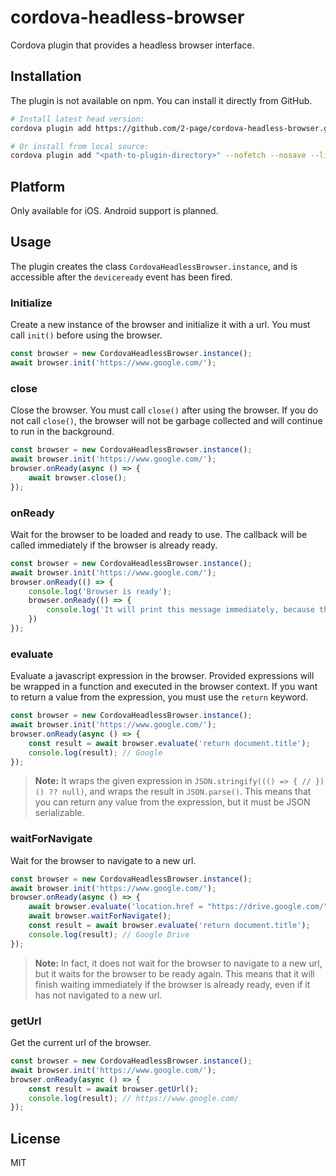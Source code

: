 # cordova-headless-browser
Cordova plugin that provides a headless browser interface.

## Installation
The plugin is not available on npm. You can install it directly from GitHub.

```sh
# Install latest head version:
cordova plugin add https://github.com/2-page/cordova-headless-browser.git

# Or install from local source:
cordova plugin add "<path-to-plugin-directory>" --nofetch --nosave --link
```

## Platform
Only available for iOS. Android support is planned.

## Usage
The plugin creates the class `CordovaHeadlessBrowser.instance`, and is accessible after the `deviceready` event has been fired.

### Initialize
Create a new instance of the browser and initialize it with a url. You must call `init()` before using the browser.

```js
const browser = new CordovaHeadlessBrowser.instance();
await browser.init('https://www.google.com/');
```

### close
Close the browser. You must call `close()` after using the browser.
If you do not call `close()`, the browser will not be garbage collected and will continue to run in the background.

```js
const browser = new CordovaHeadlessBrowser.instance();
await browser.init('https://www.google.com/');
browser.onReady(async () => {
    await browser.close();
});
```

### onReady
Wait for the browser to be loaded and ready to use. The callback will be called immediately if the browser is already ready.

```js
const browser = new CordovaHeadlessBrowser.instance();
await browser.init('https://www.google.com/');
browser.onReady(() => {
    console.log('Browser is ready');
    browser.onReady(() => {
        console.log('It will print this message immediately, because the browser is already ready');
    })
});
```

### evaluate
Evaluate a javascript expression in the browser. Provided expressions will be wrapped in a function and executed in the browser context.
If you want to return a value from the expression, you must use the `return` keyword.

```js
const browser = new CordovaHeadlessBrowser.instance();
await browser.init('https://www.google.com/');
browser.onReady(async () => {
    const result = await browser.evaluate('return document.title');
    console.log(result); // Google
});
```

> **Note:** It wraps the given expression in `JSON.stringify((() => { // })() ?? null)`, and wraps the result in `JSON.parse()`.
> This means that you can return any value from the expression, but it must be JSON serializable.

### waitForNavigate
Wait for the browser to navigate to a new url.

```js
const browser = new CordovaHeadlessBrowser.instance();
await browser.init('https://www.google.com/');
browser.onReady(async () => {
    await browser.evaluate('location.href = "https://drive.google.com/";');
    await browser.waitForNavigate();
    const result = await browser.evaluate('return document.title');
    console.log(result); // Google Drive
});
```

> **Note:** In fact, it does not wait for the browser to navigate to a new url, but it waits for the browser to be ready again.
> This means that it will finish waiting immediately if the browser is already ready, even if it has not navigated to a new url.

### getUrl
Get the current url of the browser.

```js
const browser = new CordovaHeadlessBrowser.instance();
await browser.init('https://www.google.com/');
browser.onReady(async () => {
    const result = await browser.getUrl();
    console.log(result); // https://www.google.com/
});
```

## License
MIT
